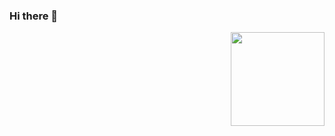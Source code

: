 ### Hi there 👋

<div align="right">
  <a href="https://github.com/d4nkali">
  <img height="150px" src="https://github-readme-stats.vercel.app/api/top-langs/?username=d4nkali&layout=compact&langs_count=100&theme=tokyonight"/>
</div>
<br>

<!--
**d4nkali/d4nkali** is a ✨ _special_ ✨ repository because its `README.md` (this file) appears on your GitHub profile.

Here are some ideas to get you started:

- 🔭 I’m currently working on ...
- 🌱 I’m currently learning ...
- 👯 I’m looking to collaborate on ...
- 🤔 I’m looking for help with ...
- 💬 Ask me about ...
- 📫 How to reach me: ...
- 😄 Pronouns: ...
- ⚡ Fun fact: ...
-->
